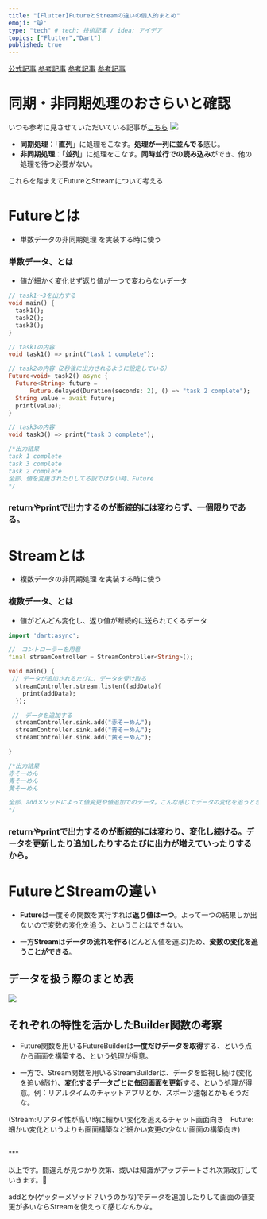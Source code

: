 ```yaml
---
title: "[Flutter]FutureとStreamの違いの個人的まとめ"
emoji: "😸"
type: "tech" # tech: 技術記事 / idea: アイデア
topics: ["Flutter","Dart"]
published: true
---
```

[公式記事](https://dart.dev/tutorials/language/streams)
[参考記事](https://blog.flutteruniv.com/flutter-future-stream-difference/#toc3)
[参考記事](https://terupro.net/flutter-dart-grammar-future-stream)
[参考記事](https://www.indetail.co.jp/blog/dart-async/)
# 同期・非同期処理のおさらいと確認
いつも参考に見させていただいている記事が[こちら](https://terupro.net/flutter-dart-grammar-future-stream)
![](https://terupro.net/wp-content/uploads/2022/02/b518be1678bc15fb5249e29dda2e1a2c.png)

- **同期処理**：「**直列**」に処理をこなす。**処理が一列に並んでる**感じ。
- **非同期処理**：「**並列**」に処理をこなす。**同時並行での読み込み**ができ、他の処理を待つ必要がない。

これらを踏まえてFutureとStreamについて考える

# Futureとは
- 単数データの非同期処理 を実装する時に使う
### 単数データ、とは
- 値が細かく変化せず返り値が一つで変わらないデータ
```dart:main.dart
// task1〜3を出力する
void main() {
  task1();
  task2();
  task3();
}

// task1の内容
void task1() => print("task 1 complete");

// task2の内容（2秒後に出力されるように設定している）
Future<void> task2() async {
  Future<String> future =
      Future.delayed(Duration(seconds: 2), () => "task 2 complete");
  String value = await future;
  print(value);
}

// task3の内容
void task3() => print("task 3 complete");

/*出力結果　
task 1 complete
task 3 complete
task 2 complete
全部、値を変更されたりしてる訳ではない時、Future
*/
```
### returnやprintで出力するのが断続的には変わらず、一個限りである。

# Streamとは
- 複数データの非同期処理 を実装する時に使う
### 複数データ、とは
- 値がどんどん変化し、返り値が断続的に送られてくるデータ
```dart:main.dart
import 'dart:async';

//　コントローラーを用意
final streamController = StreamController<String>();

void main() {
 // データが追加されるたびに、データを受け取る
  streamController.stream.listen((addData){
    print(addData);
  });

 //　データを追加する
  streamController.sink.add("赤そーめん");
  streamController.sink.add("青そーめん");
  streamController.sink.add("黄そーめん");

}

/*出力結果　
赤そーめん
青そーめん
黄そーめん

全部、addメソッドによって値変更や値追加でのデータ。こんな感じでデータの変化を追うときにStream
*/
```

### returnやprintで出力するのが断続的には変わり、変化し続ける。データを更新したり追加したりするたびに出力が増えていったりするから。

# FutureとStreamの違い

- **Future**は一度その関数を実行すれば**返り値は一つ**。よって一つの結果しか出ないので変数の変化を追う、ということはできない。

- 一方**Stream**は**データの流れを作る**(どんどん値を運ぶ)ため、**変数の変化を追うことができる**。
## データを扱う際のまとめ表
![](https://terupro.net/wp-content/uploads/2022/02/55ebc8ff90bf1cd47eaf50aee664c9f9-1.png)

## それぞれの特性を活かしたBuilder関数の考察
- Future関数を用いるFutureBuilderは**一度だけデータを取得**する、という点から画面を構築する、という処理が得意。

- 一方で、Stream関数を用いるStreamBuilderは、データを監視し続け(変化を追い続け)、**変化するデータごとに毎回画面を更新**する、という処理が得意。例：リアルタイムのチャットアプリとか、スポーツ速報とかもそうだな。

(Stream:リアタイ性が高い時に細かい変化を追えるチャット画面向き　Future:細かい変化というよりも画面構築など細かい変更の少ない画面の構築向き)

<br>
***

以上です。間違えが見つかり次第、或いは知識がアップデートされ次第改訂していきます。🙏

addとか(ゲッターメソッド？いうのかな)でデータを追加したりして画面の値変更が多いならStreamを使えって感じなんかな。
